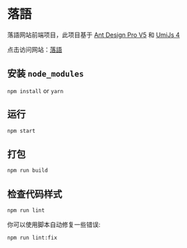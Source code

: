 # 落語

落語网站前端项目，此项目基于 [Ant Design Pro V5](https://pro.ant.design) 和 [UmiJs 4](https://umijs.org)

点击访问网站：[落語](https://to2.fun)

## 安装 `node_modules`

`npm install` or `yarn`

## 运行

```bash
npm start
```

## 打包

```bash
npm run build
```

## 检查代码样式

```bash
npm run lint
```

你可以使用脚本自动修复一些错误:

```bash
npm run lint:fix
```
